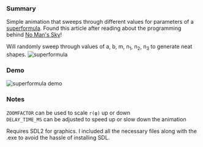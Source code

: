### Summary

Simple animation that sweeps through different values for parameters of a [superformula](https://en.wikipedia.org/wiki/Superformula). Found this article after reading about the programming behind [No Man's Sky](https://en.wikipedia.org/wiki/No_Man%27s_Sky)! 

Will randomly sweep through values of a, b, m, n<sub>1</sub>, n<sub>2</sub>, n<sub>3</sub> to generate neat shapes. ![superformula](https://upload.wikimedia.org/math/0/5/2/05217e6762234c9396f6a55b522c9274.png)

### Demo
![superformula demo](https://i.gyazo.com/c8c3c60ac70016416845877af874bf5a.gif)


### Notes
`ZOOMFACTOR` can be used to scale `r(φ)` up or down  
`DELAY_TIME_MS` can be adjusted to speed up or slow down the animation  

Requires SDL2 for graphics. I included all the necessary files along with the .exe to avoid the hassle of installing SDL.

